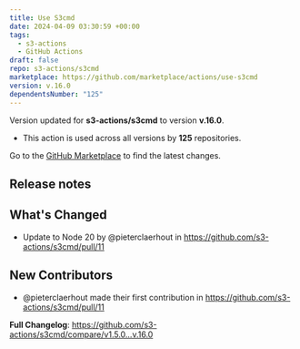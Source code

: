 ```yaml
---
title: Use S3cmd
date: 2024-04-09 03:30:59 +00:00
tags:
  - s3-actions
  - GitHub Actions
draft: false
repo: s3-actions/s3cmd
marketplace: https://github.com/marketplace/actions/use-s3cmd
version: v.16.0
dependentsNumber: "125"
---
```



Version updated for **s3-actions/s3cmd** to version **v.16.0**.
- This action is used across all versions by **125** repositories.

Go to the [GitHub Marketplace](https://github.com/marketplace/actions/use-s3cmd) to find the latest changes.

## Release notes

## What's Changed
* Update to Node 20 by @pieterclaerhout in https://github.com/s3-actions/s3cmd/pull/11

## New Contributors
* @pieterclaerhout made their first contribution in https://github.com/s3-actions/s3cmd/pull/11

**Full Changelog**: https://github.com/s3-actions/s3cmd/compare/v1.5.0...v.16.0
